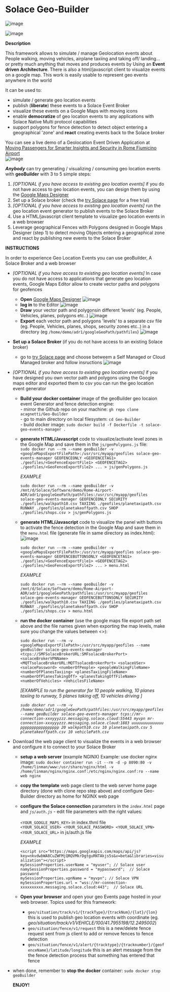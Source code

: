 # Solace Geo-Builder

![image](https://github.com/user-attachments/assets/1550a6f7-ad20-4453-b257-b2b3e6425c8f)

![image](https://github.com/user-attachments/assets/36af231d-2610-451f-8fe7-d8af6e7a2a12)

**Description**

This framework allows to simulate / manage Geolocation events about People walking, moving vehicles, airplane taxiing and taking off/ landing... or pretty much anything that moves and produces events by Using an **Event driven Architecture**. There is also a html/javascript client to visualize events on a google map. This work is easily usable to represent geo events anywhere in the world

It can be used to: 
* simulate / generate geo location events
* publish (**liberate**) these events to a Solace Event Broker
* visualize these events on a Google Maps with moving icons
* enable **democratize** of geo location events to any applications with Solace Native Multi protocol capabilities 
* support polygons for fence detection to detect object entering a geographical 'zone' and **react** creating events back to the Solace broker

You can see a live demo of a Geolocation Event Driven Application at [Moving Passengers for Smarter Insights and Security in Rome Fiumicino Airport](https://london.solace.rocks/adr1/) <BR>
    ![image](https://github.com/user-attachments/assets/9c75f615-0d19-486d-8cc9-662c09dfe2b0) <BR>

***Anybody*** can try generating / visualizing / consuming geo location events with **geoBuilder** with 3 to 5 simple steps:
1. *[OPTIONAL if you have access to existing geo location events]* if you do not have access to geo location events, you can design them by using the [Google Maps Designer](https://www.google.com/maps/about/mymaps/)
2. Set up a Solace broker (check the [try Solace page](https://solace.com/try-it-now/) for a free trial)
3. *[OPTIONAL if you have access to existing geo location events]* run the geo location event generator to publish events to the Solace Broker
4. Use a HTML/javascript client template to visualize geo location events in a web browser
5. Leverage geographical Fences with Polygons designed in Google Maps Designer (step 1) to detect moving Objects entering a geographical zone and react by publishing new events to the Solace Broker

**INSTRUCTIONS**

In order to experience Geo Location Events you can use geoBuilder, A Solace Broker and a web browser
- *[OPTIONAL if you have access to existing geo location events]* In case you do not have access to applications that generate geo location events, Google Maps Editor allow to create vector paths and polygons for geofences
  - **Open** [Google Maps Designer](https://www.google.com/maps/about/mymaps/)
  ![image](https://github.com/user-attachments/assets/d7d47e56-5184-4f4b-a86c-dcb8814e8d9a)
  - **log in** to the Editor
  ![image](https://github.com/user-attachments/assets/507ed8a3-e482-40bd-ae74-2d2ac987a4e2)  
  - **Draw** your vector path and polygonsin different 'levels' (eg. People, Vehicles, planes, polygons etc..)
  ![image](https://github.com/user-attachments/assets/cf72f3b1-1fbb-449a-a85c-6bf46025235c)
  - **Export** each vector path and polygons 'levels' to a separate csv file (eg. People, Vehicles, planes, shops, security zones etc..) in a directory (eg `/home/demo/adr1/googleGeoPath/pathfiles`)
  ![image](https://github.com/user-attachments/assets/be2358d3-5a92-4b53-9d21-a358ec1c0e48)


- **Set up a Solace Broker** (if you do not have access to an existing Solace broker)
  - go to [try Solace page](https://solace.com/try-it-now/) and choose betweem a Self Managed or Cloud Managed broker and follow insructions
  ![image](https://github.com/user-attachments/assets/9e609873-ced3-4b9a-84f1-d8b89378b0fc)

- *[OPTIONAL if you have access to existing geo location events]* if you have designed you own vector path and polygons using the Google maps editor and exported them to csv you can run the geo location event generator
  - **Build your docker container** image of the geoBuilder geo locaion event Generator and fence detection engine: <BR>
    	- mirror the Github repo on your machine: `gh repo clone acagnetti/Geo-Builder` <BR>
        - go to main directory on local filesystem: `cd Geo-Builder` <BR>
    	- build docker image: `sudo docker build -f Dockerfile -t solace-geo-events-manager .`<BR>

  - **generate HTML/Javascript** code to visualize/activate level zones in the Google Map and save them in the `js/genPolygons.js` file: <BR>
    `sudo docker run --rm --name geoBuilder -v <googleMapsExportFilePath>:/usr/src/myapp/geofiles solace-geo-events-manager GEOFENCEONLY <GEOFENCETAG1> ./geofiles/<GeoFenceExportFile1> <GEOFENCETAG2> ./geofiles/<GeoFenceExportFile2> ... > js/genPolygons.js` <BR>

    *EXAMPLE* <BR>

     `sudo docker run --rm --name geoBuilder -v /mnt/d/Solace/Software/demo/Rome-Airport-ADR/adr1/googleGeoPath/pathfiles:/usr/src/myapp/geofiles solace-geo-events-manager GEOFENCEONLY SECURITY ./geofiles/walkpath10.csv TAXIING ./geofiles/planetaxipath.csv RUNWAY ./geofiles/planetakeoffpath.csv SHOP ./geofiles/shops.csv > js/genPolygons.js`

  - **generate HTML/Javascript** code to visualize the panel with buttons to activate the fence detection in the Google Map and save them in the `menu.html` file (generate file in same directory as index.html): <BR>
   ![image](https://github.com/user-attachments/assets/141c16e9-72d8-42df-bcd8-af68488437f1)

    `sudo docker run --rm --name geoBuilder -v <googleMapsExportFilePath>:/usr/src/myapp/geofiles solace-geo-events-manager GEOFENCEBUTTONSONLY <GEOFENCETAG1> ./geofiles/<GeoFenceExportFile1> <GEOFENCETAG2> ./geofiles/<GeoFenceExportFile2> ... > menu.html`

    *EXAMPLE* <BR>

     `sudo docker run --rm --name geoBuilder -v /mnt/d/Solace/Software/demo/Rome-Airport-ADR/adr1/googleGeoPath/pathfiles:/usr/src/myapp/geofiles solace-geo-events-manager GEOFENCEBUTTONSONLY SECURITY ./geofiles/walkpath10.csv TAXIING ./geofiles/planetaxipath.csv RUNWAY ./geofiles/planetakeoffpath.csv SHOP ./geofiles/shops.csv > menu.html`
    
  - **run the docker container** (use the google maps file export path set above and the file names given when exporting the map levels, make sure you change the values between <>):
    
      `sudo docker run --rm -v <googleMapsExportFilePath>:/usr/src/myapp/geofiles --name geoBuilder solace-geo-events-manager
       <tcps://SMFSolaceBrokerURL:SMFsolaceBrokerPort> <solaceBrokerVPNName> <MQTTsolaceBrokerURL:MQTTsolaceBrokerPort> <solaceUSer>
       <solacePassword> <numberOfPeople> <peopleWalkingFileName> <numberOfPlanesTaxiing> <planesTaxiingFileName> <numberOfPlanesTakingOff>
       <planesTakingOffFileName> <numberOfVehicles> <VehiclesFileName>` 

       *[EXAMPLE to run the generator for 10 people walking, 10 planes taxiing to runway, 5 planes taking off, 10 vehicles driving ]*

       *`sudo docker run --rm -v /home/demo/adr1/googleGeoPath/pathfiles:/usr/src/myapp/geofiles --name geoBuilder solace-geo-events-manager
       tcps://mr-connection-xxxyyyzzz.messaging.solace.cloud:55443 myvpn mr-connection-xxxyyyzzz.messaging.solace.cloud:1883 uuuuuuuuuuuuuu
       ppppppppppppppppp 20 walkpath10.csv 10 planetaxipath.csv 5 planetakeoffpath.csv 10 vehiclePath.csv`*

- Download the web page client to visualize the events in a web browser and configure it to connect to your Solace Broker
  - **setup a web server** (example NGINX)
    Example: use docker nginx image:
    `sudo docker container run -it --rm -d -p 8090:80 -v /home/linman/www:/usr/share/nginx/html -v /home/linman/nginx/nginx.conf:/etc/nginx/nginx.conf:ro --name web nginx`

  - **copy the template** web page client to the web server home page directory (done with clone repo step above) and configure Geo-Builder directory as home for NGINX web page
  - **configure the Solace connection** parameters in the *`index.html`* page and *`js/auth.js`*
      	- edit file parameters with the right values: <BR> <BR>
   		`<YOUR_GOOGLE_MAPS_KEY>` in index.thml file <BR>
    		`<YOUR_SOLACE_USER> <YOUR_SOLACE_PASSWORD> <YOUR_SOLACE_VPN> <YOUR_SOLACE_URL>` in js/auth.js file <BR>
		

      *EXAMPLE* <BR>

       `<script src="https://maps.googleapis.com/maps/api/js?key=nkvdwbWA8CuZWFMjQRQVMkrDgtguRNTAkjs5s&v=beta&libraries=visualization"></script>` <BR>
    	`mySessionProperties.userName = "myuser"; // Solace user` <BR>
    	`namySessionProperties.password = "mypassword";  // Solace password` <BR>
    	`mySessionProperties.vpnName = "myvpn"; // Solace VPN` <BR>
    	`mySessionProperties.url = "wss://mr-connection-xxxxxxxxxx.messaging.solace.cloud:443";  // Solace URL` <BR>

  - **Open your browser** and open your geo Events page hosted in your web browser.
    Topics used for this framework:
    - `geo/situation/track/v1/{trackType}/{trackNum}/{lat}/{lon}` this is used to publish geo location events with coordinate (eg. *geo/situation/track/v1/VEHICLE/100/41.7955198/12.2495002*)<BR>
    - `geo/situation/fence/v1/request` this is a new/delete fence request sent from js client to add or remove fences to fence detection<BR>
    - `geo/situation/fence/v1/alert/{tracktype}/{tracknumber}/{geofenceName}/latitude/longitude` this is an alert message from the the fence detection process that something has entered that fence<BR>

- when done, remember to **stop the docker** container: `sudo docker stop geoBuilder`<BR>

  **ENJOY!**
